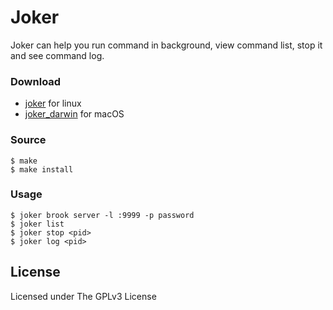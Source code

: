 # Joker

Joker can help you run command in background, view command list, stop it and see command log.

### Download

-   [joker](https://github.com/txthinking/joker/releases/download/v20190812/joker) for linux
-   [joker_darwin](https://github.com/txthinking/joker/releases/download/v20190812/joker_darwin) for macOS

### Source

    $ make
    $ make install

### Usage

    $ joker brook server -l :9999 -p password
    $ joker list
    $ joker stop <pid>
    $ joker log <pid>

## License

Licensed under The GPLv3 License
